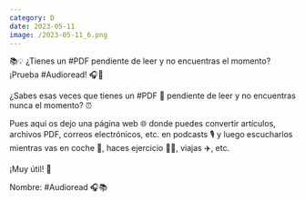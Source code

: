 ```yaml
--- 
category: D 
date: 2023-05-11 
image: /2023-05-11_6.png 
--- 
```


📚💡 ¿Tienes un #PDF pendiente de leer y no encuentras el momento? ¡Prueba #Audioread! 🎧🚀

¿Sabes esas veces que tienes un #PDF 📖 pendiente de leer y no encuentras nunca el momento? ⏰

Pues aquí os dejo una página web 🌐 donde puedes convertir artículos, archivos PDF, correos electrónicos, etc. en podcasts 🎙 y luego escucharlos mientras vas en coche 🚗, haces ejercicio 🏃‍♀️, viajas ✈️, etc.

¡Muy útil! 🌟

Nombre: #Audioread 🎧📚